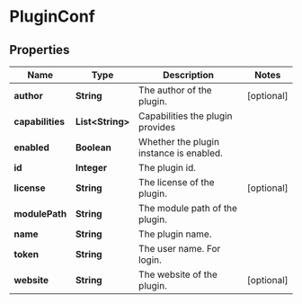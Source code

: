 
# PluginConf

## Properties
Name | Type | Description | Notes
------------ | ------------- | ------------- | -------------
**author** | **String** | The author of the plugin. |  [optional]
**capabilities** | **List&lt;String&gt;** | Capabilities the plugin provides | 
**enabled** | **Boolean** | Whether the plugin instance is enabled. | 
**id** | **Integer** | The plugin id. | 
**license** | **String** | The license of the plugin. |  [optional]
**modulePath** | **String** | The module path of the plugin. | 
**name** | **String** | The plugin name. | 
**token** | **String** | The user name. For login. | 
**website** | **String** | The website of the plugin. |  [optional]



